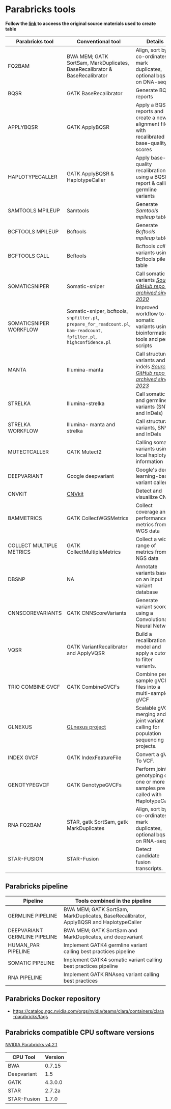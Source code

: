 # Parabricks tools

**Follow the [link](https://docs.nvidia.com/clara/parabricks/v3.5/text/software_overview.html#software-tools-overview) to acceess the original source materials used to create table**

| Parabricks tool | Conventional tool | Details                |
| --------------- | ----------------- |----------------------- |
| FQ2BAM | BWA MEM; GATK SortSam, MarkDuplicates, BaseRecalibrator & BaseRecalibrator | Align, sort by co-ordinates & mark duplicates, optional bqsr on DNA-seq |
| BQSR | GATK BaseRecalibrator | Generate BQSR reports |
| APPLYBQSR | GATK ApplyBQSR | Apply a BQSR reports and create a new alignment file with recalibrated base-quality scores |
| HAPLOTYPECALLER | GATK ApplyBQSR & HaplotypeCaller | Apply base-quality recalibration using a BQSR report & calling germline variants |
| SAMTOOLS MPILEUP | Samtools | Generate *Samtools mpileup*  table |
| BCFTOOLS MPILEUP | Bcftools | Generate *Bcftools mpileup* table |
| BCFTOOLS CALL | Bcftools | Bcftools *call* variants using Bcftools pileup table |
| SOMATICSNIPER | Somatic-sniper | Call somatic variants *[Source GitHub repo is archived since 2020](https://github.com/genome/somatic-sniper)* |
| SOMATICSNIPER WORKFLOW | Somatic-sniper, bcftools, `snpfilter.pl`, `prepare_for_readcount.pl`, `bam-readcount`, `fpfilter.pl`, `highconfidence.pl` | Improved workflow to call somatic variants using bioinformatics tools and perl scripts|
| MANTA | Illumina-manta | Call structural variants and indels *[Source GitHub repo is archived since 2023](https://github.com/Illumina/manta)* |
| STRELKA | Illumina-strelka | Call somatic and germline variants (SNVs and InDels) |
| STRELKA WORKFLOW | Illumina- manta and strelka | Call structural variants, SNVs and InDels |
| MUTECTCALLER | GATK Mutect2 | Calling somatic variants using local haplotype information |
| DEEPVARIANT | Google deepvariant | Google's deep learning-based variant caller |
| CNVKIT | [CNVkit](https://cnvkit.readthedocs.io/en/stable/) | Detect and visualilze CNVs |
| BAMMETRICS | GATK CollectWGSMetrics | Collect coverage and performance metrics from WGS data |
| COLLECT MULTIPLE METRICS | GATK CollectMultipleMetrics| Collect a wide range of metrics from NGS data |
| DBSNP | NA | Annotate variants based on an input variant database |
| CNNSCOREVARIANTS | GATK CNNScoreVariants | Generate variant scores using a Convolutional Neural Network |
| VQSR | GATK VariantRecalibrator and ApplyVQSR | Build a recalibration model and apply a cutoff to filter variants. |
| TRIO COMBINE GVCF | GATK CombineGVCFs | Combine per-sample gVCF files into a multi-sample gVCF |
| GLNEXUS | [GLnexus project](https://github.com/dnanexus-rnd/GLnexus)| Scalable gVCF merging and joint variant calling for population sequencing projects. |
| INDEX GVCF | GATK IndexFeatureFile | Convert a gVCF To VCF. |
| GENOTYPEGVCF | GATK GenotypeGVCFs | Perform joint genotyping on one or more samples pre-called with HaplotypeCaller |
| RNA FQ2BAM | STAR, gatk SortSam, gatk MarkDuplicates | Align, sort by co-ordinates & mark duplicates, optional bqsr on RNA-seq |
| STAR-FUSION | STAR-Fusion | Detect candidate fusion transcripts. |

## Parabricks pipeline

| Pipeline  | Tools combined in the pipeline  |
| --------- | ------------------------------- |
| GERMLINE PIPELINE | BWA MEM; GATK SortSam, MarkDuplicates, BaseRecalibrator, ApplyBQSR and HaplotypeCaller |
| DEEPVARIANT GERMLINE PIPELINE | BWA MEM; GATK SortSam and MarkDuplicates, and deepvariant |
| HUMAN_PAR PIPELINE | Implement GATK4 germline variant calling best practices pipeline |
| SOMATIC PIPELINE | Implement GATK4 somatic variant calling best practices pipeline |
| RNA PIPELINE | Implement GATK RNAseq variant calling best practices |

## Parabricks Docker repository

* https://catalog.ngc.nvidia.com/orgs/nvidia/teams/clara/containers/clara-parabricks/tags

## Parabricks compatible CPU software versions

[NVIDIA Parabricks v4.2.1](https://docs.nvidia.com/clara/parabricks/4.2.1/documentation/tooldocs/compatiblecpusoftwareversions.html)

| CPU Tool    | Version |
| ----------- | ------- |
| BWA         | 0.7.15  |
| Deepvariant | 1.5     |
| GATK        | 4.3.0.0 |
| STAR        | 2.7.2a  |
| STAR-Fusion | 1.7.0   |
